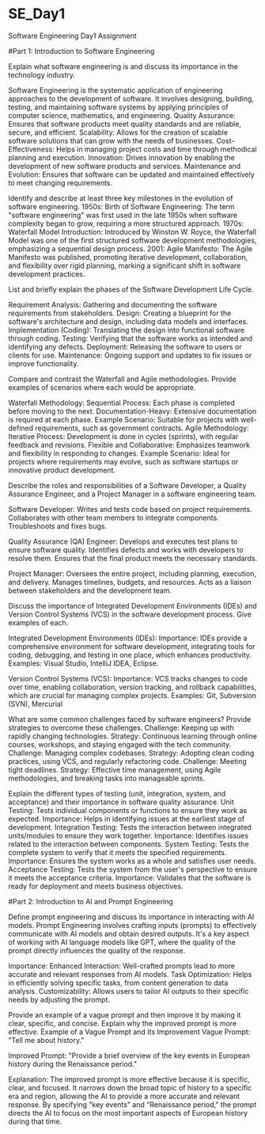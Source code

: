 # SE_Day1
Software Engineering Day1 Assignment

#Part 1: Introduction to Software Engineering

Explain what software engineering is and discuss its importance in the technology industry.

Software Engineering is the systematic application of engineering approaches to the development of software. It involves designing, building, testing, and maintaining software systems by applying principles of computer science, mathematics, and engineering.
Quality Assurance: Ensures that software products meet quality standards and are reliable, secure, and efficient.
Scalability: Allows for the creation of scalable software solutions that can grow with the needs of businesses.
Cost-Effectiveness: Helps in managing project costs and time through methodical planning and execution.
Innovation: Drives innovation by enabling the development of new software products and services.
Maintenance and Evolution: Ensures that software can be updated and maintained effectively to meet changing requirements.

Identify and describe at least three key milestones in the evolution of software engineering.
1950s: Birth of Software Engineering: The term "software engineering" was first used in the late 1950s when software complexity began to grow, requiring a more structured approach.
1970s: Waterfall Model Introduction: Introduced by Winston W. Royce, the Waterfall Model was one of the first structured software development methodologies, emphasizing a sequential design process.
2001: Agile Manifesto: The Agile Manifesto was published, promoting iterative development, collaboration, and flexibility over rigid planning, marking a significant shift in software development practices.

List and briefly explain the phases of the Software Development Life Cycle.

Requirement Analysis: Gathering and documenting the software requirements from stakeholders.
Design: Creating a blueprint for the software's architecture and design, including data models and interfaces.
Implementation (Coding): Translating the design into functional software through coding.
Testing: Verifying that the software works as intended and identifying any defects.
Deployment: Releasing the software to users or clients for use.
Maintenance: Ongoing support and updates to fix issues or improve functionality.

Compare and contrast the Waterfall and Agile methodologies. Provide examples of scenarios where each would be appropriate.

Waterfall Methodology:
Sequential Process: Each phase is completed before moving to the next.
Documentation-Heavy: Extensive documentation is required at each phase.
Example Scenario: Suitable for projects with well-defined requirements, such as government contracts.
Agile Methodology:
Iterative Process: Development is done in cycles (sprints), with regular feedback and revisions.
Flexible and Collaborative: Emphasizes teamwork and flexibility in responding to changes.
Example Scenario: Ideal for projects where requirements may evolve, such as software startups or innovative product development.

Describe the roles and responsibilities of a Software Developer, a Quality Assurance Engineer, and a Project Manager in a software engineering team.

Software Developer:
Writes and tests code based on project requirements.
Collaborates with other team members to integrate components.
Troubleshoots and fixes bugs.

Quality Assurance (QA) Engineer:
Develops and executes test plans to ensure software quality.
Identifies defects and works with developers to resolve them.
Ensures that the final product meets the necessary standards.

Project Manager:
Oversees the entire project, including planning, execution, and delivery.
Manages timelines, budgets, and resources.
Acts as a liaison between stakeholders and the development team.

Discuss the importance of Integrated Development Environments (IDEs) and Version Control Systems (VCS) in the software development process. Give examples of each.

Integrated Development Environments (IDEs):
Importance: IDEs provide a comprehensive environment for software development, integrating tools for coding, debugging, and testing in one place, which enhances productivity.
Examples: Visual Studio, IntelliJ IDEA, Eclipse.

Version Control Systems (VCS):
Importance: VCS tracks changes to code over time, enabling collaboration, version tracking, and rollback capabilities, which are crucial for managing complex projects.
Examples: Git, Subversion (SVN), Mercurial

What are some common challenges faced by software engineers? Provide strategies to overcome these challenges.
Challenge: Keeping up with rapidly changing technologies.
Strategy: Continuous learning through online courses, workshops, and staying engaged with the tech community.
Challenge: Managing complex codebases.
Strategy: Adopting clean coding practices, using VCS, and regularly refactoring code.
Challenge: Meeting tight deadlines.
Strategy: Effective time management, using Agile methodologies, and breaking tasks into manageable sprints.

Explain the different types of testing (unit, integration, system, and acceptance) and their importance in software quality assurance.
Unit Testing: Tests individual components or functions to ensure they work as expected.
Importance: Helps in identifying issues at the earliest stage of development.
Integration Testing: Tests the interaction between integrated units/modules to ensure they work together.
Importance: Identifies issues related to the interaction between components.
System Testing: Tests the complete system to verify that it meets the specified requirements.
Importance: Ensures the system works as a whole and satisfies user needs.
Acceptance Testing: Tests the system from the user's perspective to ensure it meets the acceptance criteria.
Importance: Validates that the software is ready for deployment and meets business objectives.

#Part 2: Introduction to AI and Prompt Engineering


Define prompt engineering and discuss its importance in interacting with AI models.
Prompt Engineering involves crafting inputs (prompts) to effectively communicate with AI models and obtain desired outputs. It's a key aspect of working with AI language models like GPT, where the quality of the prompt directly influences the quality of the response.

Importance:
Enhanced Interaction: Well-crafted prompts lead to more accurate and relevant responses from AI models.
Task Optimization: Helps in efficiently solving specific tasks, from content generation to data analysis.
Customizability: Allows users to tailor AI outputs to their specific needs by adjusting the prompt.

Provide an example of a vague prompt and then improve it by making it clear, specific, and concise. Explain why the improved prompt is more effective.
 Example of a Vague Prompt and Its Improvement
Vague Prompt: "Tell me about history."

Improved Prompt: "Provide a brief overview of the key events in European history during the Renaissance period."

Explanation:
The improved prompt is more effective because it is specific, clear, and focused. It narrows down the broad topic of history to a specific era and region, allowing the AI to provide a more accurate and relevant response. By specifying "key events" and "Renaissance period," the prompt directs the AI to focus on the most important aspects of European history during that time.
